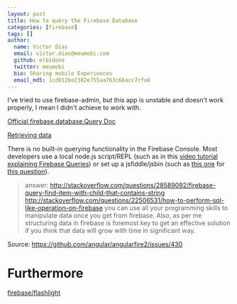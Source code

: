 ```yaml
---
layout: post
title: How to query the Firebase Database
categories: [firebase]
tags: []
author:
  name: Victor Dias
  email: victor.dias@meumobi.com
  github: elbidone
  twitter: meumobi
  bio: Sharing mobile Experiences
  email_md5: 1cd012be2382e755aa763c66acc7cfa6
---
```


I've tried to use firebase-admin, but this app is unstable and doesn't work properly, I mean I didn't achieve to work with.

[Official firebase.database.Query Doc](https://firebase.google.com/docs/reference/js/firebase.database.Query)

[Retrieving data](https://firebase.google.com/docs/database/admin/retrieve-data)

There is no built-in querying functionality in the Firebase Console. Most developers use a local node.js script/REPL (such as in this [video tutorial explaining Firebase Queries](https://www.youtube.com/watch?v=GVUHx8AQgjg)) or set up a jsfiddle/jsbin (such as [this one](http://jsbin.com/lexaciy/3/edit?html,js) for [this question](https://stackoverflow.com/questions/38343810/firebase-web-group-by-child-records-by-date-month-year)).


> answer:
http://stackoverflow.com/questions/28589092/firebase-query-find-item-with-child-that-contains-string
http://stackoverflow.com/questions/22506531/how-to-perform-sql-like-operation-on-firebase
you can use all your programming skills to manipulate data once you get from firebase. Also, as per me structuring data in firebase is foremost key to get an effective solution if you think that data will grow with time in significant way.

Source: https://github.com/angular/angularfire2/issues/430

# Furthermore
[firebase/flashlight](https://github.com/firebase/flashlight)

